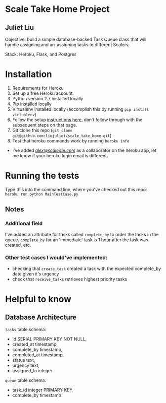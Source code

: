 # Scale Take Home Project
## Juliet Liu
Objective: build a simple database-backed Task Queue class that will handle assigning and un-assigning tasks to different Scalers.

Stack: Heroku, Flask, and Postgres

# Installation
1. Requirements for Heroku
  1. Set up a free Heroku account.
  2. Python version 2.7 installed locally 
  3. Pip installed locally
  4. Virtualenv installed locally (accomplish this by running `pip install virtualenv`)
  5. Follow the setup [instructions here](https://devcenter.heroku.com/articles/getting-started-with-python#set-up), don't follow through with the subsequent steps on that page.
2. Git clone this repo (`git clone git@github.com:liujuliet/scale_take_home.git`)
3. Test that heroku commands work by running `heroku info`
  * I've added *alex@scaleapi.com* as a collaborator on the heroku app, let me know if your heroku login email is different.
  
# Running the tests
Type this into the command line, where you've checked out this repo: `heroku run python MainTestCase.py`

## Notes
### Additional field
I've added an attribute for tasks called `complete_by` to order the tasks in the queue. `complete_by` for an 'immediate' task is 1 hour after the task was created, etc. 

### Other test cases I would've implemented:
* checking that `create_task` created a task with the expected complete_by date given it's urgency
* check that `receive_tasks` retrieves highest priority tasks

# Helpful to know
## Database Architecture
`tasks` table schema:
* id SERIAL PRIMARY KEY NOT NULL,
* created_at timestamp,
* complete_by timestamp,
* completed_at timestamp,
* status text,
* urgency text,
* assigned_to integer

`queue` table schema:
* task_id integer PRIMARY KEY,
* complete_by timestamp
